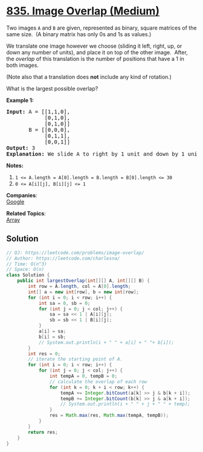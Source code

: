 # [835. Image Overlap (Medium)](https://leetcode.com/problems/image-overlap/)

<p>Two images <code>A</code> and <code>B</code> are given, represented as&nbsp;binary, square matrices of the same size.&nbsp; (A binary matrix has only 0s and 1s as values.)</p>

<p>We translate one image however we choose (sliding it left, right, up, or down any number of units), and place it on top of the other image.&nbsp; After, the <em>overlap</em> of this translation is the number of positions that have a 1 in both images.</p>

<p>(Note also that a translation does <strong>not</strong> include any kind of rotation.)</p>

<p>What is the largest possible overlap?</p>

<p><strong>Example 1:</strong></p>

<pre><strong>Input: </strong>A = [[1,1,0],
            [0,1,0],
&nbsp;           [0,1,0]]
&nbsp;      B = [[0,0,0],
&nbsp;           [0,1,1],
&nbsp;           [0,0,1]]
<strong>Output: </strong>3
<strong>Explanation:</strong> We slide A to right by 1 unit and down by 1 unit.</pre>

<p><strong>Notes:</strong>&nbsp;</p>

<ol>
	<li><code>1 &lt;= A.length = A[0].length = B.length = B[0].length &lt;= 30</code></li>
	<li><code>0 &lt;=&nbsp;A[i][j], B[i][j] &lt;= 1</code></li>
</ol>


**Companies**:  
[Google](https://leetcode.com/company/google)

**Related Topics**:  
[Array](https://leetcode.com/tag/array/)

## Solution 

```java
// OJ: https://leetcode.com/problems/image-overlap/
// Author: https://leetcode.com/charlesna/
// Time: O(n^3)
// Space: O(n)
class Solution {
    public int largestOverlap(int[][] A, int[][] B) {
        int row = A.length, col = A[0].length;
        int[] a = new int[row], b = new int[row];
        for (int i = 0; i < row; i++) {
            int sa = 0, sb = 0;
            for (int j = 0; j < col; j++) {
                sa = sa << 1 | A[i][j];
                sb = sb << 1 | B[i][j];
            }
            a[i] = sa;
            b[i] = sb;
            // System.out.println(i + " " + a[i] + " "+ b[i]);
        }
        int res = 0;
        // iterate the starting point of A.
        for (int i = 0; i < row; i++) {
            for (int j = 0; j < col; j++) {
                int tempA = 0, tempB = 0;
                // calculate the overlap of each row
                for (int k = 0; k + i < row; k++) {
                    tempA += Integer.bitCount(a[k] >> j & b[k + i]);
                    tempB += Integer.bitCount(b[k] >> j & a[k + i]);
                    // System.out.println(i + " " + j + " " + temp);
                }
                res = Math.max(res, Math.max(tempA, tempB));
            }
        }
        return res;
    }
}
```